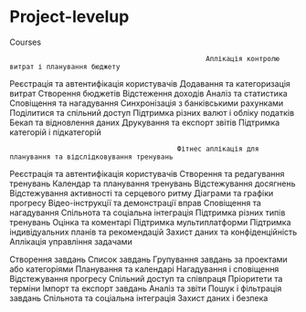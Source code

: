 # Project-levelup
Courses

                                                    Аплікація контролю витрат і планування бюджету
Реєстрація та автентифікація користувачів
Додавання та категоризація витрат
Створення бюджетів
Відстеження доходів
Аналіз та статистика
Сповіщення та нагадування
Синхронізація з банківськими рахунками
Поділитися та спільний доступ
Підтримка різних валют і обліку податків
Бекап та відновлення даних
Друкування та експорт звітів
Підтримка категорій і підкатегорій

                                             Фітнес аплікація для планування та відслідковування тренувань

Реєстрація та автентифікація користувачів
Створення та редагування тренувань
Календар та планування тренувань
Відстежування досягнень
Відстежування активності та серцевого ритму
Діаграми та графіки прогресу
Відео-інструкції та демонстрації вправ
Сповіщення та нагадування
Спільнота та соціальна інтеграція
Підтримка різних типів тренувань
Оцінка та коментарі
Підтримка мультиплатформи
Підтримка індивідуальних планів та рекомендацій
Захист даних та конфіденційність
                                                      Аплікація управління задачами


Створення завдань
Список завдань
Групування завдань за проектами або категоріями
Планування та календарі
Нагадування і сповіщення
Відстежування прогресу
Спільний доступ та співпраця
Пріоритети та терміни
Імпорт та експорт завдань
Аналіз та звіти
Пошук і фільтрація завдань
Спільнота та соціальна інтеграція
Захист даних і безпека
                                                    
